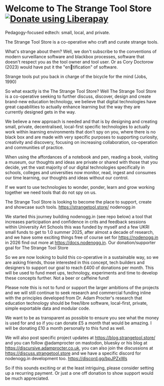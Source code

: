 # Welcome to The Strange Tool Store <noscript><a href="https://liberapay.com/thestrangetoolstore/donate"><img alt="Donate using Liberapay" src="https://liberapay.com/assets/widgets/donate.svg"></a></noscript>

Pedagogy-focused edtech: small, local, and private.

The Strange Tool Store is a co-operative who craft and curate strange tools.

What's strange about them? Well, we don't subscribe to the conventions of modern surveillance software and blackbox processes, software that doesn't respect you as the tool owner and tool user. Or as Cory Doctorow (2023) would have put it the "en💩tification" of software.

Strange tools put you back in charge of the bicycle for the mind (Jobs, 1990)

So what exactly is the The Strange Tool Store? Well The Strange Tool Store is a co-operative seeking to further discuss, discover, design and create brand-new education technology, we believe that digital technologies have great capabilities to actually enhance learning but the way they are currently designed gets in the way.

We believe a new approach is needed and that is by designing and creating small, private, decentralised, local-first specific technologies to actually work within learning environments that don't spy on you, where there is no black box and are made with very specific purposes to supporting curiosity, creativity and discovery, focusing on increasing collaboration, co-operation and communities of practice.

When using the affordances of a notebook and pen, reading a book, visiting a museum, our thoughts and ideas are private or shared with those that you decide, yet the vast majority of our digital technologies specifically in schools, colleges and universities now monitor, read, ingest and consumes our time learning, our thoughts and ideas without our control.

If we want to use technologies to wonder, ponder, learn and grow working together we need tools that do not spy on us.

The Strange Tool Store is looking to become the place to support, create and showcase such tools. https://strangetool.store/
nodenogg.in

We started this journey building nodenogg.in (see repo below) a tool that increases participation and confidence in crits and feedback sessions within University Art Schools this was funded by myself and a few UKRI small funds to get to 1.0 summer 2025, after almost a decade of research, and we have some exciting things free of course set for https://nodenogg.in in 2026 find out more at https://docs.nodenogg.in.
Our donation/supporter goal for The Strange Tool Store

So we are now looking to build this co-operative in a sustainable way, so we are asking friends, those interested in this concept, tech builders and designers to support our goal to reach £400 of donations per month. This will be used to fund meet ups, technology, experiments and time to develop these concepts further. Not a beer or caffeine fund!

Please note this is not to fund or support the larger ambitions of the projects and we will still continue to seek research and commercial funding inline with the principles developed from Dr. Adam Procter's research that education technology should be free/libre software, local-first, private, simple exportable data and modular code.

We want to be as transparent as possible to ensure you see what the money is used for and so if you can donate £5 a month that would be amazing. I will be donating £10 a month personally to this fund as well.

We will also post specific project updates at https://blog.strangetool.store/ and you can follow @adamprocter on mastodon, bluesky or his blog at https://discursive.adamprocter.co.uk, you can also join the discussions at https://discuss.strangetool.store and we have a specific discord for nodenogg.in development too. https://discord.gg/bpJPZxWs

So if this sounds exciting or at the least intriguing, please consider setting up a recurring payment. Or just a one off donation to show support would be much appreciated.